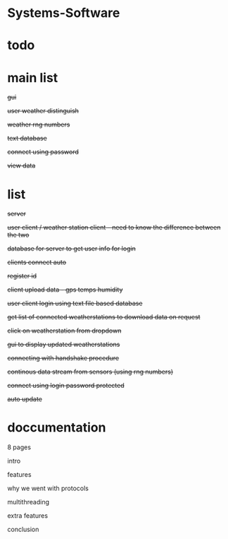 # Systems-Software

# todo


# main list

~~gui~~

~~user weather distinguish~~

~~weather rng numbers~~

~~text database~~

~~connect using password~~

~~view data~~



# list

~~server~~

~~user client / weather station client - need to know the difference between the two~~

~~database for server to get user info for login~~

~~clients connect auto~~

~~register id~~

~~client upload data - gps temps humidity~~

~~user client login using text file based database~~

~~get list of connected weatherstations to download data on request~~

~~click on weatherstation from dropdown~~

~~gui to display updated weatherstations~~

~~connecting with handshake procedure~~

~~continous data stream from sensors (using rng numbers)~~

~~connect using login password protected~~

~~auto update~~




# doccumentation

8 pages

intro

features

why we went with protocols

multithreading

extra features

conclusion


